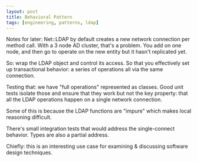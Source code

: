 ```yaml
---
layout: post
title: Behavioral Pattern
tags: [engineering, patterns, ldap]
---
```


Notes for later:
Net::LDAP by default creates a new network connection per method call.
With a 3 node AD cluster, that's a problem.
You add on one node, and then go to operate on the new entity
but it hasn't replicated yet.

So:
wrap the LDAP object and control its access.
So that you effectively set up transactional behavior:
a series of operations all via the same connection.

Testing that:
we have "full operations" represented as classes.
Good unit tests isolate those and ensure that they work
but not the key property:
that all the LDAP operations happen on a single network connection.

Some of this is because the LDAP functions are "impure"
which makes local reasoning difficult.

There's small integration tests that would address the single-connect behavior.
Types are also a partial address.

Chiefly:
this is an interesting use case
for examining & discussing
software design techniques.
